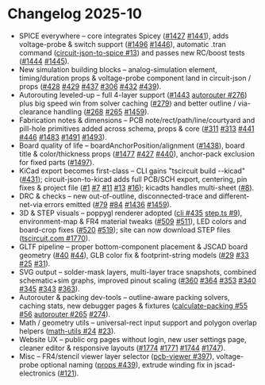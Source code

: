 # Changelog 2025-10

- SPICE everywhere – core integrates Spicey ([#1427](https://github.com/tscircuit/core/pull/1427) [#1441](https://github.com/tscircuit/core/pull/1441)), adds voltage-probe & switch support ([#1496](https://github.com/tscircuit/circuit-json/pull/1496) [#1446](https://github.com/tscircuit/core/pull/1446)), automatic .tran command ([circuit-json-to-spice #13](https://github.com/tscircuit/circuit-json-to-spice/pull/13)) and passes new RC/boost tests ([#1444](https://github.com/tscircuit/core/pull/1444) [#1445](https://github.com/tscircuit/core/pull/1445)).
- New simulation building blocks – analog-simulation element, timing/duration props & voltage-probe component land in circuit-json / props ([#428](https://github.com/tscircuit/props/pull/428) [#429](https://github.com/tscircuit/props/pull/429) [#437](https://github.com/tscircuit/props/pull/437) [#306](https://github.com/tscircuit/circuit-json/pull/306) [#432](https://github.com/tscircuit/props/pull/432) [#439](https://github.com/tscircuit/props/pull/439)).
- Autorouting leveled-up – full 4-layer support ([#1443](https://github.com/tscircuit/core/pull/1443) [autorouter #276](https://github.com/tscircuit/autorouter/pull/276)) plus big speed win from solver caching ([#279](https://github.com/tscircuit/autorouter/pull/279)) and better outline / via-clearance handling ([#268](https://github.com/tscircuit/autorouter/pull/268) [#265](https://github.com/tscircuit/autorouter/pull/265) [#1459](https://github.com/tscircuit/core/pull/1459)).
- Fabrication notes & dimensions – PCB note/rect/path/line/courtyard and pill-hole primitives added across schema, props & core ([#311](https://github.com/tscircuit/core/pull/311) [#313](https://github.com/tscircuit/core/pull/313) [#441](https://github.com/tscircuit/core/pull/441) [#446](https://github.com/tscircuit/core/pull/446) [#1483](https://github.com/tscircuit/core/pull/1483) [#1491](https://github.com/tscircuit/core/pull/1491) [#1493](https://github.com/tscircuit/core/pull/1493)).
- Board quality of life – boardAnchorPosition/alignment ([#1438](https://github.com/tscircuit/core/pull/1438)), board title & color/thickness props ([#1477](https://github.com/tscircuit/props/pull/1477) [#427](https://github.com/tscircuit/props/pull/427) [#440](https://github.com/tscircuit/props/pull/440)), anchor-pack exclusion for fixed parts ([#1497](https://github.com/tscircuit/core/pull/1497)).
- KiCad export becomes first-class – CLI gains "tscircuit build --kicad" ([#431](https://github.com/tscircuit/core/pull/431)); circuit-json-to-kicad adds full PCB/SCH export, centering, pin fixes & project file ([#1](https://github.com/tscircuit/circuit-json-to-kicad/pull/1) [#7](https://github.com/tscircuit/circuit-json-to-kicad/pull/7) [#11](https://github.com/tscircuit/circuit-json-to-kicad/pull/11) [#13](https://github.com/tscircuit/circuit-json-to-kicad/pull/13) [#16](https://github.com/tscircuit/circuit-json-to-kicad/pull/16)); kicadts handles multi-sheet ([#8](https://github.com/tscircuit/kicadts/pull/8)).
- DRC & checks – new out-of-outline, disconnected-trace and different-net-via errors emitted ([#79](https://github.com/tscircuit/checks/pull/79) [#84](https://github.com/tscircuit/checks/pull/84) [#1436](https://github.com/tscircuit/checks/pull/1436) [#1459](https://github.com/tscircuit/core/pull/1459)).
- 3D & STEP visuals – poppygl renderer adopted ([cli #435](https://github.com/tscircuit/cli/pull/435) [step.ts #9](https://github.com/tscircuit/3d-viewer/pull/9)), environment-map & FR4 material tweaks ([#509](https://github.com/tscircuit/3d-viewer/pull/509) [#511](https://github.com/tscircuit/3d-viewer/pull/511)), LED colors and board-crop fixes ([#520](https://github.com/tscircuit/3d-viewer/pull/520) [#519](https://github.com/tscircuit/3d-viewer/pull/519)); site can now download STEP files ([tscircuit.com #1770](https://github.com/tscircuit/tscircuit.com/pull/1770)).
- GLTF pipeline – proper bottom-component placement & JSCAD board geometry ([#40](https://github.com/tscircuit/gltf/pull/40) [#44](https://github.com/tscircuit/gltf/pull/44)), GLB color fix & footprint-string models ([#29](https://github.com/tscircuit/gltf/pull/29) [#33](https://github.com/tscircuit/gltf/pull/33) [#25](https://github.com/tscircuit/gltf/pull/25) [#31](https://github.com/tscircuit/gltf/pull/31)).
- SVG output – solder-mask layers, multi-layer trace snapshots, combined schematic+sim graphs, improved pinout scaling ([#360](https://github.com/tscircuit/circuit-to-svg/pull/360) [#364](https://github.com/tscircuit/circuit-to-svg/pull/364) [#353](https://github.com/tscircuit/circuit-to-svg/pull/353) [#340](https://github.com/tscircuit/circuit-to-svg/pull/340) [#345](https://github.com/tscircuit/circuit-to-svg/pull/345) [#343](https://github.com/tscircuit/circuit-to-svg/pull/343) [#363](https://github.com/tscircuit/circuit-to-svg/pull/363)).
- Autorouter & packing dev-tools – outline-aware packing solvers, caching stats, new debugger pages & fixtures ([calculate-packing #55](https://github.com/tscircuit/calculate-packing/pull/55) [#56](https://github.com/tscircuit/calculate-packing/pull/56) [autorouter #265](https://github.com/tscircuit/autorouter/pull/265) [#274](https://github.com/tscircuit/autorouter/pull/274)).
- Math / geometry utils – universal-rect input support and polygon overlap helpers ([math-utils #24](https://github.com/tscircuit/math-utils/pull/24) [#23](https://github.com/tscircuit/math-utils/pull/23)).
- Website UX – public org pages without login, new user settings page, cleaner editor & responsive layouts ([#1774](https://github.com/tscircuit/tscircuit.com/pull/1774) [#1771](https://github.com/tscircuit/tscircuit.com/pull/1771) [#1744](https://github.com/tscircuit/tscircuit.com/pull/1744) [#1747](https://github.com/tscircuit/tscircuit.com/pull/1747)).
- Misc – FR4/stencil viewer layer selector ([pcb-viewer #397](https://github.com/tscircuit/pcb-viewer/pull/397)), voltage-probe optional naming ([props #439](https://github.com/tscircuit/props/pull/439)), extrude winding fix in jscad-electronics ([#121](https://github.com/tscircuit/jscad-electronics/pull/121)).
